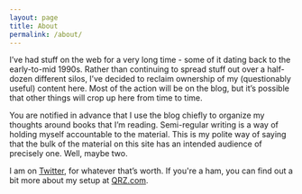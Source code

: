 ```yaml
---
layout: page
title: About
permalink: /about/
---
```


I’ve had stuff on the web for a very long time - some of it dating back to the early-to-mid 1990s. Rather than continuing to spread stuff out over a half-dozen different silos, I’ve decided to reclaim ownership of my (questionably useful) content here. Most of the action will be on the blog, but it’s possible that other things will crop up here from time to time.

You are notified in advance that I use the blog chiefly to organize my thoughts around books that I’m reading. Semi-regular writing is a way of holding myself accountable to the material. This is my polite way of saying that the bulk of the material on this site has an intended audience of precisely one. Well, maybe two.

I am on [Twitter](https://twitter.com/jquinby), for whatever that’s worth. If you're a ham, you can find out a bit more about my setup at [QRZ.com](https://www.qrz.com/db/KM4SYN).
